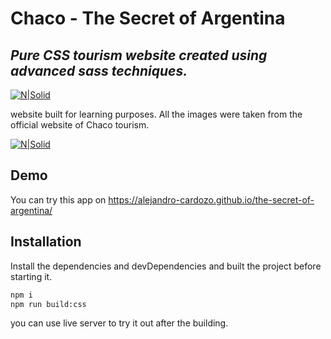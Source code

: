 # Chaco - The Secret of Argentina

## _Pure CSS tourism website created using advanced sass techniques._

[![N|Solid](https://avatars.githubusercontent.com/u/56833385?s=48&v=4)](http://www.codefulanito.com/)

website built for learning purposes. All the images were taken from the official website of Chaco tourism.

[![N|Solid](https://res.cloudinary.com/dmzyq30b4/image/upload/v1632682438/codefulanito/Screenshot_2021-09-26_at_15-48-06_Chaco_The_Secret_of_Argentina_chrxin.png)](http://www.codefulanito.com/)

## Demo

You can try this app on https://alejandro-cardozo.github.io/the-secret-of-argentina/

## Installation

Install the dependencies and devDependencies and built the project before starting it.

```sh
npm i
npm run build:css
```
you can use live server to try it out after the building.